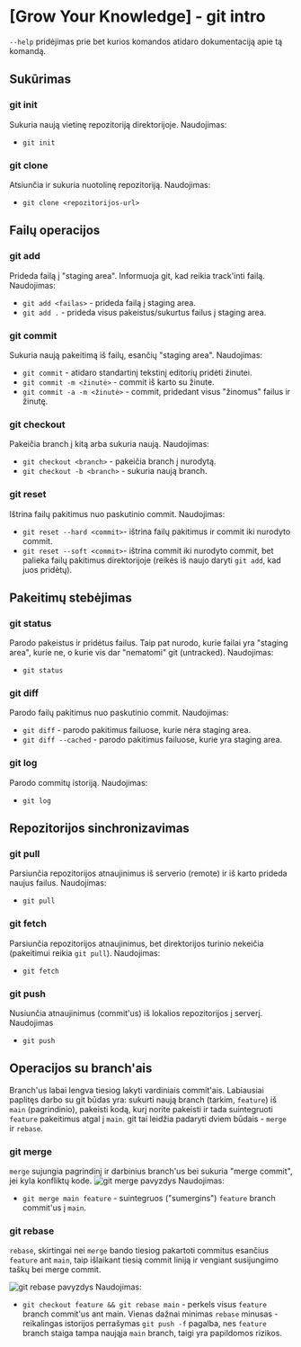 # [Grow Your Knowledge] - git intro

`--help` pridėjimas prie bet kurios komandos atidaro dokumentaciją apie tą komandą.

## Sukūrimas

### git init

Sukuria naują vietinę repozitoriją direktorijoje.
Naudojimas:

- `git init`

### git clone

Atsiunčia ir sukuria nuotolinę repozitoriją.
Naudojimas:

- `git clone <repozitorijos-url>`

## Failų operacijos

### git add

Prideda failą į "staging area". Informuoja git, kad reikia track'inti failą.
Naudojimas:

- `git add <failas>` - prideda failą į staging area.
- `git add .` - prideda visus pakeistus/sukurtus failus į staging area.

### git commit

Sukuria naują pakeitimą iš failų, esančių "staging area".
Naudojimas:

- `git commit` - atidaro standartinį tekstinį editorių pridėti žinutei.
- `git commit -m <žinutė>` - commit iš karto su žinute.
- `git commit -a -m <žinutė>` - commit, pridedant visus "žinomus" failus ir žinutę.

### git checkout

Pakeičia branch į kitą arba sukuria naują.
Naudojimas:

- `git checkout <branch>` - pakeičia branch į nurodytą.
- `git checkout -b <branch>` - sukuria naują branch.

### git reset

Ištrina failų pakitimus nuo paskutinio commit. Naudojimas:

- `git reset --hard <commit>`- ištrina failų pakitimus ir commit iki nurodyto commit.
- `git reset --soft <commit>`- ištrina commit iki nurodyto commit, bet palieka failų pakitimus direktorijoje (reikės iš naujo daryti `git add`, kad juos pridėtų).

## Pakeitimų stebėjimas

### git status

Parodo pakeistus ir pridėtus failus. Taip pat nurodo, kurie failai yra "staging area", kurie ne, o kurie vis dar "nematomi" git (untracked).
Naudojimas:

- `git status`

### git diff

Parodo failų pakitimus nuo paskutinio commit.
Naudojimas:

- `git diff` - parodo pakitimus failuose, kurie nėra staging area.
- `git diff --cached` - parodo pakitimus failuose, kurie yra staging area.

### git log

Parodo commitų istoriją.
Naudojimas:

- `git log`

## Repozitorijos sinchronizavimas

### git pull

Parsiunčia repozitorijos atnaujinimus iš serverio (remote) ir iš karto prideda naujus failus. Naudojimas:

- `git pull`

### git fetch

Parsiunčia repozitorijos atnaujinimus, bet direktorijos turinio nekeičia (pakeitimui reikia `git pull`). Naudojimas:

- `git fetch`

### git push

Nusiunčia atnaujinimus (commit'us) iš lokalios repozitorijos į serverį. Naudojimas

- `git push`

## Operacijos su branch'ais

Branch'us labai lengva tiesiog lakyti vardiniais commit'ais. Labiausiai paplitęs darbo su git būdas yra: sukurti naują branch (tarkim, `feature`) iš `main` (pagrindinio), pakeisti kodą, kurį norite pakeisti ir tada suintegruoti `feature` pakeitimus atgal į `main`. git tai leidžia padaryti dviem būdais - `merge` ir `rebase`.

### git merge

`merge` sujungia pagrindinį ir darbinius branch'us bei sukuria "merge commit", jei kyla konfliktų kode.
![git merge pavyzdys](https://bridzius.s3.eu-north-1.amazonaws.com/git-merge.svg "git merge")
Naudojimas:

- `git merge main feature` - suintegruos ("sumergins") `feature` branch commit'us į `main`.

### git rebase

`rebase`, skirtingai nei `merge` bando tiesiog pakartoti commitus esančius `feature` ant `main`, taip išlaikant tiesią commit liniją ir vengiant susijungimo taškų bei merge commit.

![git rebase pavyzdys](https://bridzius.s3.eu-north-1.amazonaws.com/git-rebase.svg "git rebase")
Naudojimas:

- `git checkout feature && git rebase main` - perkels visus `feature` branch commit'us ant main. Vienas dažnai minimas `rebase` minusas - reikalingas istorijos perrašymas `git push -f` pagalba, nes `feature` branch staiga tampa naująja `main` branch, taigi yra papildomos rizikos.
